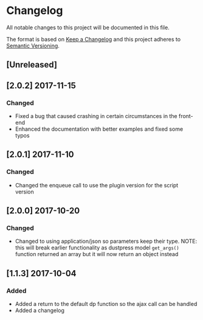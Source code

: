 # Changelog
All notable changes to this project will be documented in this file.

The format is based on [Keep a Changelog](http://keepachangelog.com/en/1.0.0/)
and this project adheres to [Semantic Versioning](http://semver.org/spec/v2.0.0.html).

## [Unreleased]

## [2.0.2] 2017-11-15

### Changed
- Fixed a bug that caused crashing in certain circumstances in the front-end
- Enhanced the documentation with better examples and fixed some typos

## [2.0.1] 2017-11-10

### Changed
- Changed the enqueue call to use the plugin version for the script version

## [2.0.0] 2017-10-20

### Changed
- Changed to using application/json so parameters keep their type. NOTE: this will break earlier functionality as dustpress model `get_args()` function returned an array but it will now return an object instead

## [1.1.3] 2017-10-04

### Added
- Added a return to the default dp function so the ajax call can be handled
- Added a changelog
